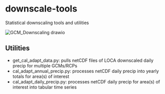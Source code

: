 # downscale-tools
Statistical downscaling tools and utilities

![GCM_Downscaling drawio](https://github.com/paradigmh2o/statistical_downscaling/assets/22157448/8214544c-2970-45e8-a5a3-636ea8adb434)

## Utilities
- get_cal_adapt_data.py: pulls netCDF files of LOCA downscaled daily precip for multiple GCMs/RCPs
- cal_adapt_annual_precip.py: processes netCDF daily precip into yearly totals for area(s) of interest
- cal_adapt_daily_precip.py: processes netCDF daily precip for area(s) of interest into tabular time series
